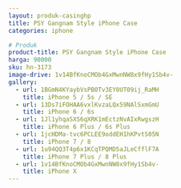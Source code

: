 ```yaml
---
layout: produk-casinghp
title: PSY Gangnam Style iPhone Case
categories: iphone

# Produk
product-title: PSY Gangnam Style iPhone Case
harga: 90000
sku: hn-3173
image-drive: 1v14BfKnoCMOb4GxMwnNW8x9fHy1Sb4v-
gallery:
  - url: 1BGmN4KYaybVsPB0Tv3EY0UT09ij_RaMH
    title: iPhone 5 / 5s / SE
  - url: 13Ds7iFOHAA6vxlKvzaLQx59NAlSxmGmU
    title: iPhone 6 / 6s
  - url: 1Jl1yhqaSXS6qXRK1mEctzNvAIxRwgszH
    title: iPhone 6 Plus / 6s Plus
  - url: 1jcHDMa-tvc6PCLEE9oddEH1hKPvtS05N
    title: iPhone 7 / 8
  - url: 1u94QQ3T4p6x1KCqTPQMD5aJLeCfflF7A
    title: iPhone 7 Plus / 8 Plus
  - url: 1v14BfKnoCMOb4GxMwnNW8x9fHy1Sb4v-
    title: iPhone X
---
```

